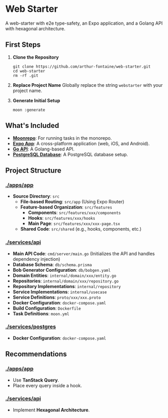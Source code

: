 # Web Starter

A web-starter with e2e type-safety, an Expo application, and a Golang API with hexagonal architecture.

## First Steps

1. **Clone the Repository**
   ```
   git clone https://github.com/arthur-fontaine/web-starter.git
   cd web-starter
   rm -rf .git
   ```

2. **Replace Project Name**
   Globally replace the string `webstarter` with your project name.

3. **Generate Initial Setup**
   ```
   moon :generate
   ```

## What's Included

- **[Moonrepo](https://moonrepo.dev/)**: For running tasks in the monorepo.
- **[Expo App](./apps/app)**: A cross-platform application (web, iOS, and Android).
- **[Go API](./services/api)**: A Golang-based API.
- **[PostgreSQL Database](./services/postgres)**: A PostgreSQL database setup.

## Project Structure

### [./apps/app](./apps/app)

- **Source Directory**: `src`
  - **File-based Routing**: `src/app` (Using Expo Router)
  - **Feature-based Organization**: `src/features`
    - **Components**: `src/features/xxx/components`
    - **Hooks**: `src/features/xxx/hooks`
    - **Main Page**: `src/features/xxx/xxx-page.tsx`
  - **Shared Code**: `src/shared` (e.g., hooks, components, etc.)

### [./services/api](./services/api)

- **Main API Code**: `cmd/server/main.go` (Initializes the API and handles dependency injection)
- **Database Schema**: `db/schema.prisma`
- **Bob Generator Configuration**: `db/bobgen.yaml`
- **Domain Entities**: `internal/domain/xxx/entity.go`
- **Repositories**: `internal/domain/xxx/repository.go`
- **Repository Implementations**: `internal/repository`
- **Service Implementations**: `internal/usecase`
- **Service Definitions**: `proto/xxx/xxx.proto`
- **Docker Configuration**: `docker-compose.yaml`
- **Build Configuration**: `Dockerfile`
- **Task Definitions**: `moon.yml`

### [./services/postgres](./services/postgres)

- **Docker Configuration**: `docker-compose.yaml`

## Recommendations

### [./apps/app](./apps/app)

- Use **TanStack Query**.
- Place every query inside a hook.

### [./services/api](./services/api)

- Implement **Hexagonal Architecture**.